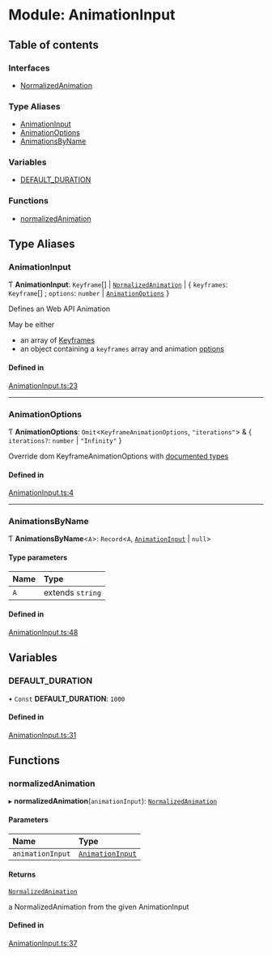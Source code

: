 # Module: AnimationInput

## Table of contents

### Interfaces

- [NormalizedAnimation](../wiki/AnimationInput.NormalizedAnimation)

### Type Aliases

- [AnimationInput](../wiki/AnimationInput#animationinput)
- [AnimationOptions](../wiki/AnimationInput#animationoptions)
- [AnimationsByName](../wiki/AnimationInput#animationsbyname)

### Variables

- [DEFAULT\_DURATION](../wiki/AnimationInput#default_duration)

### Functions

- [normalizedAnimation](../wiki/AnimationInput#normalizedanimation)

## Type Aliases

### AnimationInput

Ƭ **AnimationInput**: `Keyframe`[] \| [`NormalizedAnimation`](../wiki/AnimationInput.NormalizedAnimation) \| { `keyframes`: `Keyframe`[] ; `options`: `number` \| [`AnimationOptions`](../wiki/AnimationInput#animationoptions)  }

Defines an Web API Animation

May be either
- an array of [Keyframes](https://developer.mozilla.org/en-US/docs/Web/API/Web_Animations_API/Keyframe_Formats)
- an object containing a `keyframes` array and animation [options](https://developer.mozilla.org/en-US/docs/Web/API/Element/animate#parameters)

#### Defined in

[AnimationInput.ts:23](https://github.com/tristanjohnson849/react-controlled-animations/blob/ec22ded/src/AnimationInput.ts#L23)

___

### AnimationOptions

Ƭ **AnimationOptions**: `Omit`<`KeyframeAnimationOptions`, ``"iterations"``\> & { `iterations?`: `number` \| ``"Infinity"``  }

Override dom KeyframeAnimationOptions with [documented types](https://developer.mozilla.org/en-US/docs/Web/API/KeyframeEffect/KeyframeEffect#parameters)

#### Defined in

[AnimationInput.ts:4](https://github.com/tristanjohnson849/react-controlled-animations/blob/ec22ded/src/AnimationInput.ts#L4)

___

### AnimationsByName

Ƭ **AnimationsByName**<`A`\>: `Record`<`A`, [`AnimationInput`](../wiki/AnimationInput#animationinput) \| ``null``\>

#### Type parameters

| Name | Type |
| :------ | :------ |
| `A` | extends `string` |

#### Defined in

[AnimationInput.ts:48](https://github.com/tristanjohnson849/react-controlled-animations/blob/ec22ded/src/AnimationInput.ts#L48)

## Variables

### DEFAULT\_DURATION

• `Const` **DEFAULT\_DURATION**: ``1000``

#### Defined in

[AnimationInput.ts:31](https://github.com/tristanjohnson849/react-controlled-animations/blob/ec22ded/src/AnimationInput.ts#L31)

## Functions

### normalizedAnimation

▸ **normalizedAnimation**(`animationInput`): [`NormalizedAnimation`](../wiki/AnimationInput.NormalizedAnimation)

#### Parameters

| Name | Type |
| :------ | :------ |
| `animationInput` | [`AnimationInput`](../wiki/AnimationInput#animationinput) |

#### Returns

[`NormalizedAnimation`](../wiki/AnimationInput.NormalizedAnimation)

a NormalizedAnimation from the given AnimationInput

#### Defined in

[AnimationInput.ts:37](https://github.com/tristanjohnson849/react-controlled-animations/blob/ec22ded/src/AnimationInput.ts#L37)
